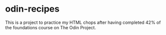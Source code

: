 # odin-recipes
This is a project to practice my HTML chops after having completed 42% of the foundations course on The Odin Project.